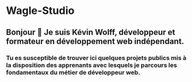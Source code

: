 # Wagle-Studio

## Bonjour 👋 Je suis Kévin Wolff, développeur et formateur en développement web indépendant.

### Tu es susceptible de trouver ici quelques projets publics mis à la disposition des apprenants avec lesquels je parcours les fondamentaux du métier de développeur web.

